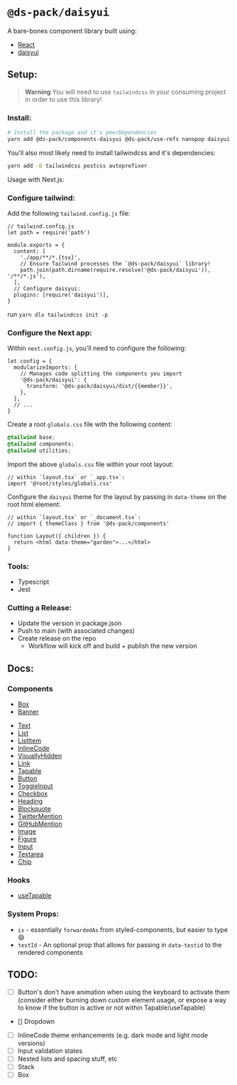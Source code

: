 # `@ds-pack/daisyui`

A bare-bones component library built using:

- [React](https://reactjs.org/)
- [daisyui](https://daisyui.com/)

## Setup:

<!-- prettier-ignore -->
> **Warning**
> You will need to use `tailwindcss` in your consuming project in order to use this library!

### Install:

```sh
# Install the package and it's peerDependencies
yarn add @ds-pack/components-daisyui @ds-pack/use-refs nanopop daisyui
```

You'll also most likely need to install tailwindcss and it's dependencies:

```sh
yarn add -D tailwindcss postcss autoprefixer
```

Usage with Next.js:

### Configure tailwind:

Add the following `tailwind.config.js` file:

```tsx
// tailwind.config.js
let path = require('path')

module.exports = {
  content: [
    './app/**/*.{tsx}',
    // Ensure Tailwind processes the `@ds-pack/daisyui` library!
    path.join(path.dirname(require.resolve('@ds-pack/daisyui')), '/**/*.js'),
  ],
  // Configure daisyui:
  plugins: [require('daisyui')],
}
```

run `yarn dlx tailwindcss init -p`

### Configure the Next app:

Within `next.config.js`, you'll need to configure the following:

```tsx
let config = {
  modularizeImports: {
    // Manages code splitting the components you import
    '@ds-pack/daisyui': {
      transform: '@ds-pack/daisyui/dist/{{member}}',
    },
  },
  // ...
}
```

Create a root `globals.css` file with the following content:

```css
@tailwind base;
@tailwind components;
@tailwind utilities;
```

Import the above `globals.css` file within your root layout:

```tsx
// within `layout.tsx` or `_app.tsx`:
import '@root/styles/globals.css'
```

Configure the `daisyui` theme for the layout by passing in `data-theme` on the
root html element:

```tsx
// within `layout.tsx` or `_document.tsx`:
// import { themeClass } from '@ds-pack/components'

function Layout({ children }) {
  return <html data-theme="garden">...</html>
}
```

### Tools:

- Typescript
- Jest

### Cutting a Release:

- Update the version in package.json
- Push to main (with associated changes)
- Create release on the repo
  - Workflow will kick off and build + publish the new version

## Docs:

<!-- - [Theme](./src/theme.md) -->

### Components

- [Box](./src/Box/readme.md)
- [Banner](./src/Banner/readme.md)
<!-- - [Stack](./src/Stack/readme.md) -->
- [Text](./src/Text/readme.md)
- [List](./src/List/readme.md)
- [ListItem](./src/ListItem/readme.md)
- [InlineCode](./src/InlineCode/readme.md)
- [VisuallyHidden](./src/VisuallyHidden/readme.md)
- [Link](./src/Link/readme.md)
- [Tapable](./src/Tapable/readme.md)
- [Button](./src/Button/readme.md)
- [ToggleInput](./src/ToggleInput/readme.md)
- [Checkbox](./src/Checkbox/readme.md)
- [Heading](./src/Heading/readme.md)
- [Blockquote](./src/Blockquote/readme.md)
- [TwitterMention](./src/TwitterMention/readme.md)
- [GitHubMention](./src/GitHubMention/readme.md)
- [Image](./src/Image/readme.md)
- [Figure](./src/Figure/readme.md)
- [Input](./src/Input/readme.md)
- [Textarea](./src/Textarea/readme.md)
- [Chip](./src/Chip/readme.md)

### Hooks

- [useTapable](./src/useTapable.md)

### System Props:

- `is` - essentially `forwardedAs` from styled-components, but easier to type 😄
- `testId` - An optional prop that allows for passing in `data-testid` to the
  rendered components

## TODO:

- [ ] Button's don't have animation when using the keyboard to activate them
      (consider either burning down custom element usage, or expose a way to
      know if the button is active or not within Tapable/useTapable)
- [] Dropdown
- [ ] InlineCode theme enhancements (e.g. dark mode and light mode versions)
- [ ] Input validation states
- [ ] Nested lists and spacing stuff, etc
- [ ] Stack
- [ ] Box
